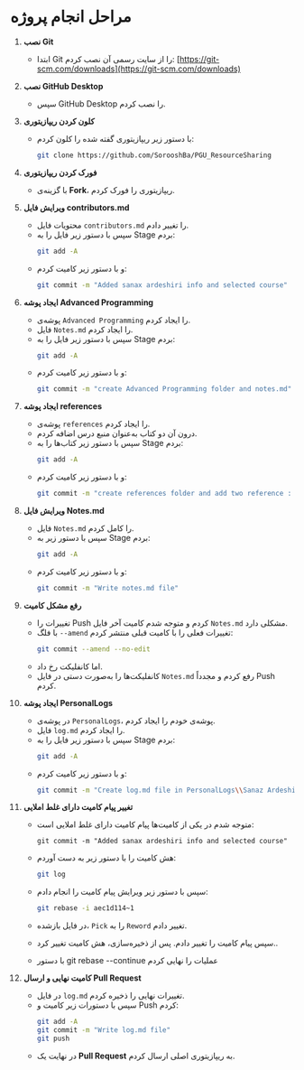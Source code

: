 # مراحل انجام پروژه

1. **نصب Git**
   - ابتدا Git را از سایت رسمی آن نصب کردم:
     [https://git-scm.com/downloads](https://git-scm.com/downloads)

2. **نصب GitHub Desktop**
   - سپس GitHub Desktop را نصب کردم.

3. **کلون کردن ریپازیتوری**
   - با دستور زیر ریپازیتوری گفته شده را کلون کردم:
     ```bash
     git clone https://github.com/SorooshBa/PGU_ResourceSharing
     ```

4. **فورک کردن ریپازیتوری**
   - با گزینه‌ی **Fork**، ریپازیتوری را فورک کردم.

5. **ویرایش فایل contributors.md**
   - محتویات فایل `contributors.md` را تغییر دادم.
   - سپس با دستور زیر فایل را به Stage بردم:
     ```bash
     git add -A
     ```
   - و با دستور زیر کامیت کردم:
     ```bash
     git commit -m "Added sanax ardeshiri info and selected course"
     ```

6. **ایجاد پوشه Advanced Programming**
   - پوشه‌ی `Advanced Programming` را ایجاد کردم.
   - فایل `Notes.md` را ایجاد کردم.
   - سپس با دستور زیر فایل را به Stage بردم:
     ```bash
     git add -A
     ```
   - و با دستور زیر کامیت کردم:
     ```bash
     git commit -m "create Advanced Programming folder and notes.md"
     ```

7. **ایجاد پوشه references**
   - پوشه‌ی `references` را ایجاد کردم.
   - درون آن دو کتاب به‌عنوان منبع درس اضافه کردم.
   - سپس با دستور زیر کتاب‌ها را به Stage بردم:
     ```bash
     git add -A
     ```
   - و با دستور زیر کامیت کردم:
     ```bash
     git commit -m "create references folder and add two reference : 1-Java how to program 2-Thinking in java"
     ```

8. **ویرایش فایل Notes.md**
   - فایل `Notes.md` را کامل کردم.
   - سپس با دستور زیر به Stage بردم:
     ```bash
     git add -A
     ```
   - و با دستور زیر کامیت کردم:
     ```bash
     git commit -m "Write notes.md file"
     ```

9. **رفع مشکل کامیت**
   - تغییرات را Push کردم و متوجه شدم کامیت آخر فایل `Notes.md` مشکلی دارد.
   - با فلگ `--amend` تغییرات فعلی را با کامیت قبلی منتشر کردم:
     ```bash
     git commit --amend --no-edit
     ```
   - اما کانفلیکت رخ داد.
   - کانفلیکت‌ها را به‌صورت دستی در فایل `Notes.md` رفع کردم و مجدداً Push کردم.

10. **ایجاد پوشه PersonalLogs**
    - در پوشه‌ی `PersonalLogs`، پوشه‌ی خودم را ایجاد کردم.
    - فایل `log.md` را ایجاد کردم.
    - سپس با دستور زیر فایل را به Stage بردم:
      ```bash
      git add -A
      ```
    - و با دستور زیر کامیت کردم:
      ```bash
      git commit -m "Create log.md file in PersonalLogs\\Sanaz Ardeshiri"
      ```

11. **تغییر پیام کامیت دارای غلط املایی**
    - متوجه شدم در یکی از کامیت‌ها پیام کامیت دارای غلط املایی است:
      ```text
      git commit -m "Added sanax ardeshiri info and selected course"
      ```
    - هش کامیت را با دستور زیر به دست آوردم:
      ```bash
      git log
      ```
    - سپس با دستور زیر ویرایش پیام کامیت را انجام دادم:
      ```bash
      git rebase -i aec1d114~1
      ```
    - در فایل بازشده، `Pick` را به `Reword` تغییر دادم.
    - سپس پیام کامیت را تغییر دادم. پس از ذخیره‌سازی، هش کامیت تغییر کرد..

	- با دستور git rebase --continue عملیات را نهایی کردم
12. **کامیت نهایی و ارسال Pull Request**
    - در فایل `log.md` تغییرات نهایی را ذخیره کردم.
    - سپس با دستورات زیر کامیت و Push کردم:
      ```bash
      git add -A
      git commit -m "Write log.md file"
      git push
      ```
    - در نهایت یک **Pull Request** به ریپازیتوری اصلی ارسال کردم.
